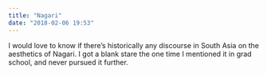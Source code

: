 ```yaml
---
title: "Nagari"
date: "2018-02-06 19:53"
---
```


I would love to know if there’s historically any discourse in South Asia on the aesthetics of Nagari. I got a blank stare the one time I mentioned it in grad school, and never pursued it further.

